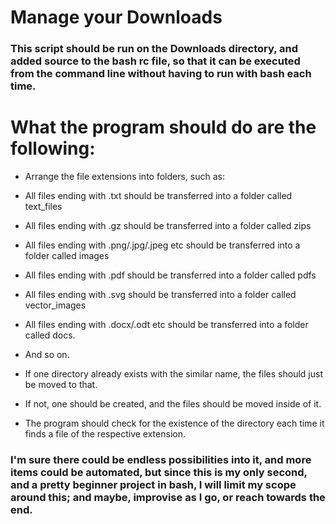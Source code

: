 # Manage your Downloads

### This script should be run on the Downloads directory, and added source to the bash rc file, so that it can be executed from the command line without having to run with bash each time.

# What the program should do are the following:
- Arrange the file extensions into folders, such as:
- All files ending with .txt should be transferred into a folder called text_files
- All files ending with .gz should be transferred into a folder called zips
- All files ending with .png/.jpg/.jpeg etc should be transferred into a folder called images
- All files ending with .pdf should be transferred into a folder called pdfs
- All files ending with .svg should be transferred into a folder called vector_images
- All files ending with .docx/.odt etc should be transferred into a folder called docs.
- And so on.


- If one directory already exists with the similar name, the files should just be moved to that.
- If not, one should be created, and the files should be moved inside of it.
- The program should check for the existence of the directory each time it finds a file of the respective extension.

###  I'm sure there could be endless possibilities into it, and more items could be automated, but since this is my only second, and a pretty beginner project in bash, I will limit my scope around this; and maybe, improvise as I go, or reach towards the end.  
